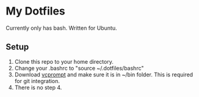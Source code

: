 # My Dotfiles

Currently only has bash. Written for Ubuntu.

## Setup

1. Clone this repo to your home directory.
2. Change your .bashrc to "source ~/.dotfiles/bashrc"
3. Download [vcprompt](https://github.com/djl/vcprompt) and make sure it is in ~/bin folder. This is required for git integration.
4. There is no step 4.